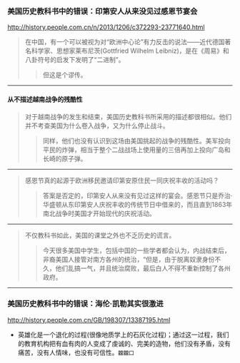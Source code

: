 ### 美国历史教科书中的错误：印第安人从来没见过感恩节宴会
http://history.people.com.cn/n/2013/1206/c372293-23771640.html
>在中国，有一个可以被视为对“欧洲中心论”有力反击的说法——近代德国著名科学家、思想家莱布尼茨(Gottfried Wilhelm Leibniz)，是在《周易》和八卦符号的启发下发明了“二进制”。
>>但这是个谬传。
---
#### 从不描述越南战争的残酷性
>对于越南战争的发生和结束，美国历史教科书所采用的描述都很相似。他们并不考查美国为什么卷入战争，又为什么停止战斗。
>>同样，他们也没有认识到这场由美国挑起的战争的残酷性。美军投向平民的炸弹，相当于整个二战战场上使用量的三倍再加上投向广岛和长崎的原子弹。
---
>感恩节真的起源于欧洲移民邀请印第安原住民一同庆祝丰收的活动吗？
>>答案是否定的，印第安人从来没有见过这样的宴会。感恩节只是乔治·华盛顿从东印第安人庆祝丰收的传统节日中借来的，而且直到1863年南北战争时美国才开始现代的庆祝活动。
---
>不仅教科书如此，美国的课堂之外也不乏历史的谎言。
>>今天很多美国中学生，包括中国的一些学者都会认为，内战结束后，非裔美国人接管对南方各州的统治，“但是，由于脱离奴隶身份不久，他们乱搞一气，并且统治腐败，最后白人不得不重新控制了各州政府。
---
### 美国历史教科书中的错误：海伦·凯勒其实很激进
http://history.people.com.cn/GB/198307/13387195.html
- 英雄化是一个退化的过程(很像地质学上的石灰化过程)；通过这一过程，我们的教育机构把有血有肉的人变成了虔诚的、完美的造物，他们没有矛盾，没有痛苦，没有人情味，也没有可信性。`龖龖囗`